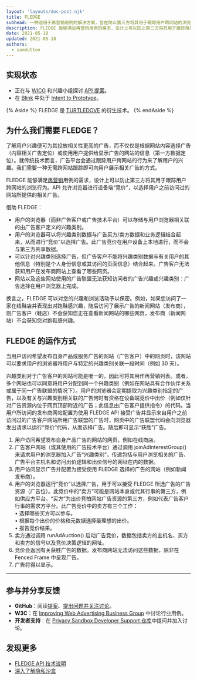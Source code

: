 ```yaml
---
layout: 'layouts/doc-post.njk'
title: FLEDGE
subhead: 一种适用于再营销用例的解决方案，旨在防止第三方将其用于跟踪用户跨网站的浏览行为。
description: FLEDGE 能够满足再营销用例的需求，设计上可以防止第三方将其用于跟踪用户跨网站的浏览行为。API 允许浏览器进行设备端“竞价”，以选择用户之前访问过的网站所提供的相关广告。
date: 2021-05-18
updated: 2021-05-18
authors:
  - samdutton
---
```


<!--lint disable no-smart-quotes-->

## 实现状态

- 正在与 [WICG](https://github.com/WICG/turtledove/blob/master/FLEDGE.md) 和兴趣小组探讨 [API 提案](https://www.w3.org/community/wicg/)。
- 在 [Blink](https://www.chromium.org/blink) 中处于 [Intent to Prototype](https://groups.google.com/a/chromium.org/g/blink-dev/c/w9hm8eQCmNI)。

{% Aside %}
FLEDGE 是 [TURTLEDOVE](https://github.com/WICG/turtledove) 的衍生技术。
{% endAside %}

## 为什么我们需要 FLEDGE？

了解用户兴趣便可为其投放相关性更高的广告，而不仅仅是根据网站内容选择广告（内容相关广告定位）或使用用户提供给显示广告的网站的信息（第一方数据定位）。就传统技术而言，广告平台会通过跟踪用户跨网站的行为来了解用户的兴趣。我们需要一种无需跨网站跟踪即可向用户展示相关广告的方式。

FLEDGE 能够满足[再营销](/privacy-sandbox/glossary/#remarketing)用例的需求，设计上可以防止第三方将其用于跟踪用户跨网站的浏览行为。API 允许浏览器进行设备端“竞价”，以选择用户之前访问过的网站所提供的相关广告。

借助 FLEDGE：

- 用户的浏览器（而非广告客户或广告技术平台）可以存储与用户浏览器相关联的由广告客户定义的兴趣类别。
- 用户的浏览器可以将兴趣类别数据与广告买方/卖方数据和业务逻辑结合起来，从而进行“竞价”以选择广告。此广告竞价在用户设备上本地进行，而不会与第三方共享数据。
- 可以针对兴趣类别选择广告，但广告客户不能将兴趣类别数据与有关用户的其他信息（特别是个人身份信息或其访问的页面信息）结合起来。广告客户无法获知用户在发布商网站上查看了哪些网页。
- 网站以及这些网站使用的广告联盟无法获知访问者的广告兴趣或兴趣类别：广告选择在用户浏览器上完成。

换言之，FLEDGE 可以对您的兴趣和浏览活动予以保密。例如，如果您访问了一家在线鞋店并表现出对跑鞋感兴趣，随后访问了展示广告的新闻网站（发布商），则广告客户（鞋店）不会获知您正在查看新闻网站的哪些网页，发布商（新闻网站）不会获知您对跑鞋感兴趣。

## FLEDGE 的运作方式

当用户访问希望发布自身产品或服务广告的网站（广告客户）中的网页时，该网站可以要求用户的浏览器将用户与特定的兴趣类别关联一段时间（例如 30 天）。

兴趣类别对于广告客户的网站可能是唯一的，因此可将其用作再营销列表。或者，多个网站也可以同意将用户分配到同一个兴趣类别（例如在网站具有合作伙伴关系或属于同一广告联盟的情况下）。用户的浏览器会定期提取为兴趣类别指定的广告，以及有关与兴趣类别相关联的广告何时有资格在设备端竞价中出价（例如仅针对广告资源内位于网页顶部附近的广告；此信息由广告客户提供指令）的代码。当用户所访问的发布商网站配置为使用 FLEDGE API 接受广告并显示来自用户之前访问过的广告客户网站所用广告联盟的广告时，网页中的广告联盟代码会向浏览器发出请求以运行“竞价”代码，从而选择广告。随后即可显示“获胜”广告。

1. 用户访问希望发布自身产品广告的网站的网页，例如在线商店。
2. 广告客户网站（或其使用的广告技术平台）通过调用 joinAdInterestGroup() 来请求用户的浏览器加入广告“兴趣类别”，传递包括与用户浏览相关的广告、广告平台主机名和访问出价逻辑和出价信号的网址在内的数据。
3. 用户访问显示广告并配置为接受使用 FLEDGE 选择的广告的网站（例如新闻发布商）。
4. 用户的浏览器运行“竞价”以选择广告，用于可以接受 FLEDGE 所选广告的广告资源（广告位）。此竞价中的“卖方”可能是网站本身或代其行事的第三方，例如供应方平台。“买方”为出价竞拍网站广告资源的第三方，例如代表广告客户行事的需求方平台。此广告竞价中的卖方有三个工作：<br> • 选择哪些买方可以参与。<br> • 根据每个出价的价格和元数据选择最理想的出价。<br> • 报告竞价结果。<br>
5. 卖方通过调用 runAdAuction() 启动广告竞价，数据包括卖方的主机名、买方和卖方的信号以及竞价决策逻辑的网址。
6. 竞价会返回有关获胜广告的数据。发布商网站无法访问这些数据，除非在 Fenced Frame 中呈现广告。
7. 广告将得以显示。

---

## 参与并分享反馈

- **GitHub**：阅读[提案](https://github.com/WICG/turtledove/blob/master/FLEDGE.md)、[提出问题并关注讨论](https://github.com/WICG/turtledove/issues)。
- **W3C**：在 [Improving Web Advertising Business Group](https://www.w3.org/community/web-adv/participants) 中讨论行业用例。
- **开发者支持**：在 [Privacy Sandbox Developer Support 仓库](https://github.com/GoogleChromeLabs/privacy-sandbox-dev-support)中提问并加入讨论。

## 发现更多

- [FLEDGE API 技术说明](https://github.com/WICG/turtledove/blob/master/FLEDGE.md)
- [深入了解隐私沙盒](https://web.dev/digging-into-the-privacy-sandbox)
